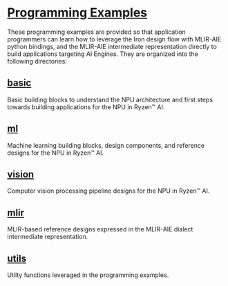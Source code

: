 <!---//===- README.md --------------------------*- Markdown -*-===//
//
// This file is licensed under the Apache License v2.0 with LLVM Exceptions.
// See https://llvm.org/LICENSE.txt for license information.
// SPDX-License-Identifier: Apache-2.0 WITH LLVM-exception
//
// Copyright (C) 2024, Advanced Micro Devices, Inc.
// 
//===----------------------------------------------------------------------===//-->

# <ins>Programming Examples</ins>

These programming examples are provided so that application programmers can learn how to leverage the Iron design flow with MLIR-AIE python bindings, and the MLIR-AIE intermediate representation directly to build applications targeting AI Engines. They are organized into the following directories:

## [basic](./basic) 

Basic building blocks to understand the NPU architecture and first steps towards building applications for the NPU in Ryzen™ AI. 

## [ml](./ml)

Machine learning building blocks, design components, and reference designs for the NPU in Ryzen™ AI. 

## [vision](./vision)

Computer vision processing pipeline designs for the NPU in Ryzen™ AI.

## [mlir](./mlir)

MLIR-based reference designs expressed in the MLIR-AIE dialect intermediate representation.

## [utils](./utils)

Utilty functions leveraged in the programming examples. 